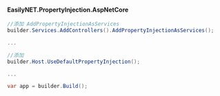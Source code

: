 ﻿#### EasilyNET.PropertyInjection.AspNetCore


```csharp
//添加 AddPropertyInjectionAsServices
builder.Services.AddControllers().AddPropertyInjectionAsServices();

...

//添加
builder.Host.UseDefaultPropertyInjection();

...

var app = builder.Build();
```